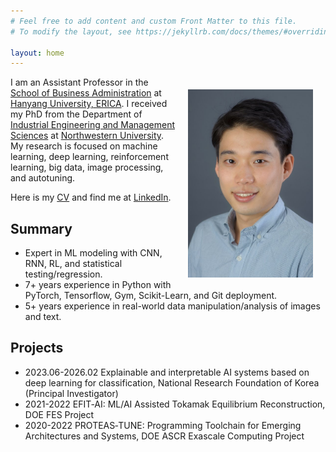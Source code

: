 ```yaml
---
# Feel free to add content and custom Front Matter to this file.
# To modify the layout, see https://jekyllrb.com/docs/themes/#overriding-theme-defaults

layout: home
---
```


<img style="float:right;padding:20px;" width="200" src="/images/Koo-photoshot.jpeg"/>

I am an Assistant Professor in the [School of Business Administration](https://ibus.hanyang.ac.kr/) at [Hanyang University, ERICA](https://www.hanyang.ac.kr/web/eng/home). I received my PhD from the Department of [Industrial Engineering and Management Sciences](https://www.mccormick.northwestern.edu/industrial/) at [Northwestern University](https://www.northwestern.edu). My research is focused on machine learning, deep learning, reinforcement learning, big data, image processing, and autotuning.

Here is my [CV](https://drive.google.com/file/d/1jQFX4aI355KSyiB9joGskpJvUIQzSmDg/view) and find me at [LinkedIn](https://www.linkedin.com/in/jaehoon-koo-bb384aa1/). 

## Summary
- Expert in ML modeling with CNN, RNN, RL, and statistical testing/regression. 
- 7+ years experience in Python with PyTorch, Tensorflow, Gym, Scikit-Learn, and Git deployment. 
- 5+ years experience in real-world data manipulation/analysis of images and text.

## Projects
- 2023.06-2026.02 Explainable and interpretable AI systems based on deep learning for classification, National Research Foundation of Korea (Principal Investigator)
- 2021-2022 EFIT‐AI: ML/AI Assisted Tokamak Equilibrium Reconstruction, DOE FES Project
- 2020-2022 PROTEAS‐TUNE: Programming Toolchain for Emerging Architectures and Systems, DOE ASCR Exascale Computing Project 
